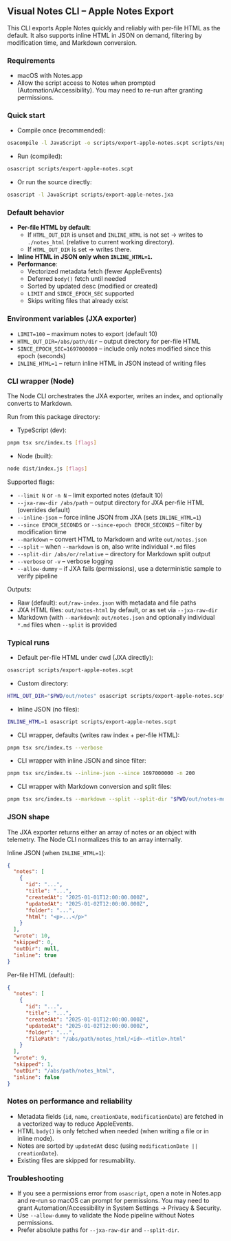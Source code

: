 ## Visual Notes CLI – Apple Notes Export

This CLI exports Apple Notes quickly and reliably with per-file HTML as the default. It also supports inline HTML in JSON on demand, filtering by modification time, and Markdown conversion.

### Requirements

- macOS with Notes.app
- Allow the script access to Notes when prompted (Automation/Accessibility). You may need to re-run after granting permissions.

### Quick start

- Compile once (recommended):

```bash
osacompile -l JavaScript -o scripts/export-apple-notes.scpt scripts/export-apple-notes.jxa
```

- Run (compiled):

```bash
osascript scripts/export-apple-notes.scpt
```

- Or run the source directly:

```bash
osascript -l JavaScript scripts/export-apple-notes.jxa
```

### Default behavior

- **Per-file HTML by default**:
  - If `HTML_OUT_DIR` is unset and `INLINE_HTML` is not set → writes to `./notes_html` (relative to current working directory).
  - If `HTML_OUT_DIR` is set → writes there.
- **Inline HTML in JSON only when `INLINE_HTML=1`.**
- **Performance**:
  - Vectorized metadata fetch (fewer AppleEvents)
  - Deferred `body()` fetch until needed
  - Sorted by updated desc (modified or created)
  - `LIMIT` and `SINCE_EPOCH_SEC` supported
  - Skips writing files that already exist

### Environment variables (JXA exporter)

- `LIMIT=100` – maximum notes to export (default 10)
- `HTML_OUT_DIR=/abs/path/dir` – output directory for per-file HTML
- `SINCE_EPOCH_SEC=1697000000` – include only notes modified since this epoch (seconds)
- `INLINE_HTML=1` – return inline HTML in JSON instead of writing files

### CLI wrapper (Node)

The Node CLI orchestrates the JXA exporter, writes an index, and optionally converts to Markdown.

Run from this package directory:

- TypeScript (dev):

```bash
pnpm tsx src/index.ts [flags]
```

- Node (built):

```bash
node dist/index.js [flags]
```

Supported flags:

- `--limit N` or `-n N` – limit exported notes (default 10)
- `--jxa-raw-dir /abs/path` – output directory for JXA per-file HTML (overrides default)
- `--inline-json` – force inline JSON from JXA (sets `INLINE_HTML=1`)
- `--since EPOCH_SECONDS` or `--since-epoch EPOCH_SECONDS` – filter by modification time
- `--markdown` – convert HTML to Markdown and write `out/notes.json`
- `--split` – when `--markdown` is on, also write individual `*.md` files
- `--split-dir /abs/or/relative` – directory for Markdown split output
- `--verbose` or `-v` – verbose logging
- `--allow-dummy` – if JXA fails (permissions), use a deterministic sample to verify pipeline

Outputs:

- Raw (default): `out/raw-index.json` with metadata and file paths
- JXA HTML files: `out/notes-html` by default, or as set via `--jxa-raw-dir`
- Markdown (with `--markdown`): `out/notes.json` and optionally individual `*.md` files when `--split` is provided

### Typical runs

- Default per-file HTML under cwd (JXA directly):

```bash
osascript scripts/export-apple-notes.scpt
```

- Custom directory:

```bash
HTML_OUT_DIR="$PWD/out/notes" osascript scripts/export-apple-notes.scpt
```

- Inline JSON (no files):

```bash
INLINE_HTML=1 osascript scripts/export-apple-notes.scpt
```

- CLI wrapper, defaults (writes raw index + per-file HTML):

```bash
pnpm tsx src/index.ts --verbose
```

- CLI wrapper with inline JSON and since filter:

```bash
pnpm tsx src/index.ts --inline-json --since 1697000000 -n 200
```

- CLI wrapper with Markdown conversion and split files:

```bash
pnpm tsx src/index.ts --markdown --split --split-dir "$PWD/out/notes-md"
```

### JSON shape

The JXA exporter returns either an array of notes or an object with telemetry. The Node CLI normalizes this to an array internally.

Inline JSON (when `INLINE_HTML=1`):

```json
{
  "notes": [
    {
      "id": "...",
      "title": "...",
      "createdAt": "2025-01-01T12:00:00.000Z",
      "updatedAt": "2025-01-02T12:00:00.000Z",
      "folder": "...",
      "html": "<p>...</p>"
    }
  ],
  "wrote": 10,
  "skipped": 0,
  "outDir": null,
  "inline": true
}
```

Per-file HTML (default):

```json
{
  "notes": [
    {
      "id": "...",
      "title": "...",
      "createdAt": "2025-01-01T12:00:00.000Z",
      "updatedAt": "2025-01-02T12:00:00.000Z",
      "folder": "...",
      "filePath": "/abs/path/notes_html/<id>-<title>.html"
    }
  ],
  "wrote": 9,
  "skipped": 1,
  "outDir": "/abs/path/notes_html",
  "inline": false
}
```

### Notes on performance and reliability

- Metadata fields (`id`, `name`, `creationDate`, `modificationDate`) are fetched in a vectorized way to reduce AppleEvents.
- HTML `body()` is only fetched when needed (when writing a file or in inline mode).
- Notes are sorted by `updatedAt` desc (using `modificationDate || creationDate`).
- Existing files are skipped for resumability.

### Troubleshooting

- If you see a permissions error from `osascript`, open a note in Notes.app and re-run so macOS can prompt for permissions. You may need to grant Automation/Accessibility in System Settings → Privacy & Security.
- Use `--allow-dummy` to validate the Node pipeline without Notes permissions.
- Prefer absolute paths for `--jxa-raw-dir` and `--split-dir`.
